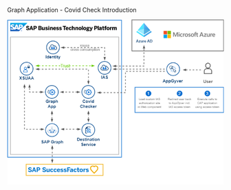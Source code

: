 Graph Application - Covid Check
Introduction


![architecture](./tutorials/0_General/images/architecture.png)

